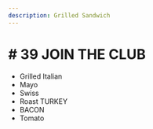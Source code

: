 ```yaml
---
description: Grilled Sandwich
---
```


# \# 39 JOIN THE CLUB

* Grilled Italian
* Mayo
* Swiss
* Roast TURKEY
* BACON
* Tomato

